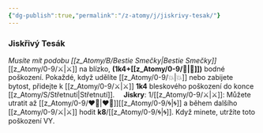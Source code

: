 ```yaml
---
{"dg-publish":true,"permalink":"/z-atomy/j/jiskrivy-tesak/"}
---
```


### Jiskřivý Tesák
*Musíte mít podobu [[z_Atomy/B/Bestie Smečky\|Bestie Smečky]]*
[[z_Atomy/0-9/⚔️\|⚔️]] na blízko, **(1k4+[[z_Atomy/0-9/🎯\|🎯]])** bodné poškození. Pokaždé, když udělíte [[z_Atomy/0-9/💥\|💥]] nebo zabijete bytost, přidejte k [[z_Atomy/0-9/⚔️\|⚔️]] **1k4** bleskového poškození do konce [[z_Atomy/S/Střetnutí\|Střetnutí]].
⠀
**Jiskry**: 1/[[z_Atomy/0-9/⚔️\|⚔️]]: Můžete utratit až [[z_Atomy/0-9/❤️‍🔥\|❤️‍🔥]][[z_Atomy/0-9/🌀\|🌀]] a během dalšího [[z_Atomy/0-9/⚔️\|⚔️]] hodit  **k8**/[[z_Atomy/0-9/🌀\|🌀]]. Když minete, utržíte toto poškození VY.